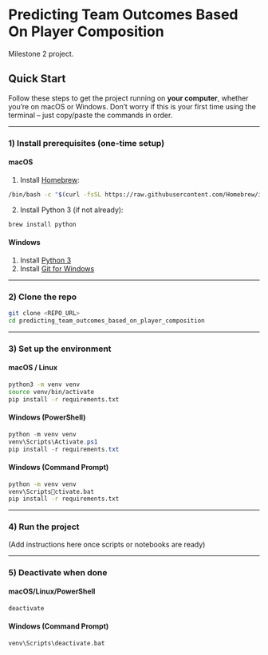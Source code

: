 # Predicting Team Outcomes Based On Player Composition

Milestone 2 project.

## Quick Start

Follow these steps to get the project running on **your computer**, whether you’re on macOS or Windows. Don’t worry if this is your first time using the terminal – just copy/paste the commands in order.

---

### 1) Install prerequisites (one-time setup)

#### macOS
1. Install [Homebrew](https://brew.sh/):
```bash
/bin/bash -c "$(curl -fsSL https://raw.githubusercontent.com/Homebrew/install/HEAD/install.sh)"
```
2. Install Python 3 (if not already):
```bash
brew install python
```

#### Windows
1. Install [Python 3](https://www.python.org/downloads/)
2. Install [Git for Windows](https://git-scm.com/download/win)

---

### 2) Clone the repo
```bash
git clone <REPO_URL>
cd predicting_team_outcomes_based_on_player_composition
```

---

### 3) Set up the environment

#### macOS / Linux
```bash
python3 -m venv venv
source venv/bin/activate
pip install -r requirements.txt
```

#### Windows (PowerShell)
```powershell
python -m venv venv
venv\Scripts\Activate.ps1
pip install -r requirements.txt
```

#### Windows (Command Prompt)
```cmd
python -m venv venv
venv\Scriptsctivate.bat
pip install -r requirements.txt
```

---

### 4) Run the project
(Add instructions here once scripts or notebooks are ready)

---

### 5) Deactivate when done
#### macOS/Linux/PowerShell
```bash
deactivate
```

#### Windows (Command Prompt)
```cmd
venv\Scripts\deactivate.bat
```
